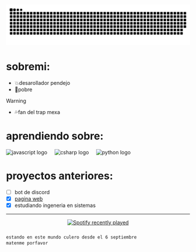 <img src="https://raw.githubusercontent.com/evergasterxd/evergasterxd/output/snake.svg" alt="Snake animation" />

###
# sobremi:

- 💥desarollador pendejo
- 🔷pobre
> [!WARNING]
> - 💦fan del trap mexa
 
# aprendiendo sobre: 
<div align="left">
  <img src="https://cdn.jsdelivr.net/gh/devicons/devicon/icons/javascript/javascript-original.svg" height="40" alt="javascript logo"  />
  <img width="12" />
  <img src="https://cdn.jsdelivr.net/gh/devicons/devicon/icons/csharp/csharp-original.svg" height="40" alt="csharp logo"  />
  <img width="12" />
  <img src="https://cdn.jsdelivr.net/gh/devicons/devicon/icons/python/python-original.svg" height="40" alt="python logo"  />
</div>

###

# proyectos anteriores:

- [ ] bot de discord
- [x] [pagina web](https://saraowo.github.io/)
- [x] estudiando ingeneria en sistemas

---
<div align="center">
  <a href="https://open.spotify.com/user/bo8na329r3m7830iyum4pulzl">
    <img src="https://spotify-recently-played-readme.vercel.app/api?user=bo8na329r3m7830iyum4pulzl&count=2&unique=true" alt="Spotify recently played"  />
  </a>
</div>

###
```
estando en este mundo culero desde el 6 septiembre
matenme porfavor
```
